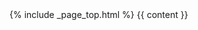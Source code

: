 ---
---

<!DOCTYPE html>
<html lang="en-us">
{% include _page_top.html %}
<body>
  {{ content }}
</body>
</html>
